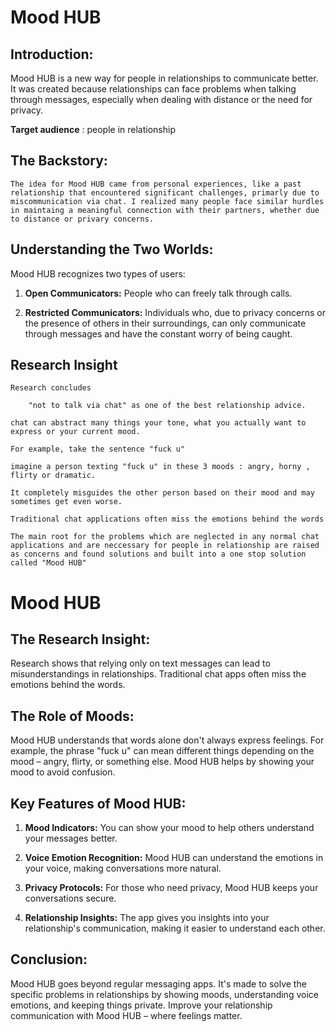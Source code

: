 # Mood HUB

## Introduction:

Mood HUB is a new way for people in relationships to communicate better. It was created because relationships can face problems when talking through messages, especially when dealing with distance or the need for privacy.

 <b>Target audience</b> : people in relationship 

## The Backstory:
    The idea for Mood HUB came from personal experiences, like a past relationship that encountered significant challenges, primarly due to miscommunication via chat. I realized many people face similar hurdles in maintaing a meaningful connection with their partners, whether due to distance or privary concerns. 


## Understanding the Two Worlds:

Mood HUB recognizes two types of users:

1. **Open Communicators:**
   People who can freely talk through calls.

2. **Restricted Communicators:**
   Individuals who, due to privacy concerns or the presence of others in their surroundings, can only communicate through messages and have the constant worry of being caught.


## Research Insight

    Research concludes 

        "not to talk via chat" as one of the best relationship advice.

    chat can abstract many things your tone, what you actually want to express or your current mood.

    For example, take the sentence "fuck u"

    imagine a person texting "fuck u" in these 3 moods : angry, horny , flirty or dramatic.

    It completely misguides the other person based on their mood and may sometimes get even worse.

    Traditional chat applications often miss the emotions behind the words

    The main root for the problems which are neglected in any normal chat applications and are neccessary for people in relationship are raised as concerns and found solutions and built into a one stop solution called "Mood HUB"



# Mood HUB




 



## The Research Insight:

Research shows that relying only on text messages can lead to misunderstandings in relationships. Traditional chat apps often miss the emotions behind the words.

## The Role of Moods:

Mood HUB understands that words alone don't always express feelings. For example, the phrase "fuck u" can mean different things depending on the mood – angry, flirty, or something else. Mood HUB helps by showing your mood to avoid confusion.

## Key Features of Mood HUB:

1. **Mood Indicators:**
   You can show your mood to help others understand your messages better.

2. **Voice Emotion Recognition:**
   Mood HUB can understand the emotions in your voice, making conversations more natural.

3. **Privacy Protocols:**
   For those who need privacy, Mood HUB keeps your conversations secure.

4. **Relationship Insights:**
   The app gives you insights into your relationship's communication, making it easier to understand each other.

## Conclusion:

Mood HUB goes beyond regular messaging apps. It's made to solve the specific problems in relationships by showing moods, understanding voice emotions, and keeping things private. Improve your relationship communication with Mood HUB – where feelings matter.